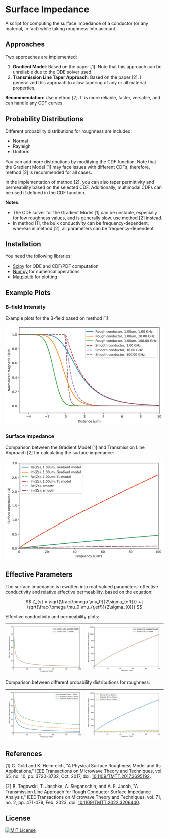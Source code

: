 # Surface Impedance

A script for computing the surface impedance of a conductor (or any material, in fact) while taking roughness into account.

## Approaches

Two approaches are implemented:

1. **Gradient Model**: Based on the paper [1]. Note that this approach can be unreliable due to the ODE solver used.
2. **Transmission Line Taper Approach**: Based on the paper [2]. I generalized this approach to allow tapering of any or all material properties.

**Recommendation**: Use method [2]. It is more reliable, faster, versatile, and can handle any CDF curves.

## Probability Distributions

Different probability distributions for roughness are included:

- Normal
- Rayleigh
- Uniform

You can add more distributions by modifying the CDF function. Note that the Gradient Model [1] may face issues with different CDFs; therefore, method [2] is recommended for all cases.

In the implementation of method [2], you can also taper permittivity and permeability based on the selected CDF. Additionally, multimodal CDFs can be used if defined in the CDF function.

**Notes**:

- The ODE solver for the Gradient Model [1] can be unstable, especially for low roughness values, and is generally slow. use method [2] instead.
- In method [1], the bulk conductivity can be frequency-dependent, whereas in method [2], all parameters can be frequency-dependent.

## Installation

You need the following libraries:

- [Scipy](https://scipy.org/) for ODE and CDF/PDF computation
- [Numpy](https://numpy.org/) for numerical operations
- [Matplotlib](https://matplotlib.org/) for plotting

## Example Plots

### B-field Intensity

Example plots for the B-field based on method [1]:

![B-field plot](images/B-field_plot.png)

### Surface Impedance

Comparison between the Gradient Model [1] and Transmission Line Approach [2] for calculating the surface impedance:

![Surface Impedance](images/surface_impedance.png)

## Effective Parameters

The surface impedance is rewritten into real-valued parameters: effective conductivity and relative effective permeability, based on the equation:

$$
Z_{s} = \sqrt{\frac{\omega \mu_0}{2\sigma_{eff}}} + j \sqrt{\frac{\omega \mu_0 \mu_{r,eff}}{2\sigma_{0}}}
$$

Effective conductivity and permeability plots:

![Effective Conductivity](./images/effective_sigma_norm.png) | ![Effective Permeability](./images/effective_mur_norm.png)
:--: | :--:

Comparison between different probability distributions for roughness:

![Effective Sigma PDFs](./images/effective_sigma_pdfs.png) | ![Effective Mur PDFs](./images/effective_mur_pdfs.png)
:--: | :--:

## References

[1] G. Gold and K. Helmreich, "A Physical Surface Roughness Model and Its Applications," IEEE Transactions on Microwave Theory and Techniques, vol. 65, no. 10, pp. 3720-3732, Oct. 2017, doi: [10.1109/TMTT.2017.2695192](https://doi.org/10.1109/TMTT.2017.2695192).

[2] B. Tegowski, T. Jaschke, A. Sieganschin, and A. F. Jacob, "A Transmission Line Approach for Rough Conductor Surface Impedance Analysis," IEEE Transactions on Microwave Theory and Techniques, vol. 71, no. 2, pp. 471-479, Feb. 2023, doi: [10.1109/TMTT.2022.3206440](https://doi.org/10.1109/TMTT.2022.3206440).

## License

[![MIT License](https://img.shields.io/badge/License-MIT-green.svg)](https://choosealicense.com/licenses/mit/)
